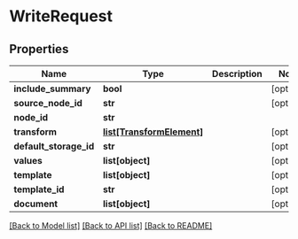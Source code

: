 # WriteRequest

## Properties
Name | Type | Description | Notes
------------ | ------------- | ------------- | -------------
**include_summary** | **bool** |  | [optional] 
**source_node_id** | **str** |  | [optional] 
**node_id** | **str** |  | 
**transform** | [**list[TransformElement]**](TransformElement.md) |  | [optional] 
**default_storage_id** | **str** |  | [optional] 
**values** | **list[object]** |  | [optional] 
**template** | **list[object]** |  | [optional] 
**template_id** | **str** |  | [optional] 
**document** | **list[object]** |  | [optional] 

[[Back to Model list]](../README.md#documentation-for-models) [[Back to API list]](../README.md#documentation-for-api-endpoints) [[Back to README]](../README.md)


